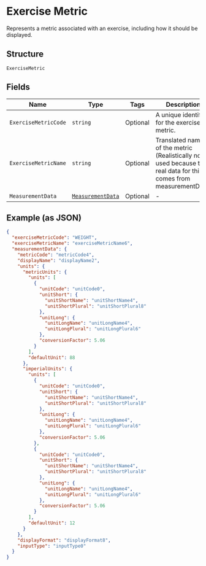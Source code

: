 
# Exercise Metric

Represents a metric associated with an exercise, including how it should be displayed.

## Structure

`ExerciseMetric`

## Fields

| Name | Type | Tags | Description |
|  --- | --- | --- | --- |
| `ExerciseMetricCode` | `string` | Optional | A unique identifier for the exercise metric. |
| `ExerciseMetricName` | `string` | Optional | Translated name of the metric (Realistically not used because the real data for this comes from measurementData) |
| `MeasurementData` | [`MeasurementData`](../../doc/models/measurement-data.md) | Optional | - |

## Example (as JSON)

```json
{
  "exerciseMetricCode": "WEIGHT",
  "exerciseMetricName": "exerciseMetricName6",
  "measurementData": {
    "metricCode": "metricCode4",
    "displayName": "displayName2",
    "units": {
      "metricUnits": {
        "units": [
          {
            "unitCode": "unitCode0",
            "unitShort": {
              "unitShortName": "unitShortName4",
              "unitShortPlural": "unitShortPlural8"
            },
            "unitLong": {
              "unitLongName": "unitLongName4",
              "unitLongPlural": "unitLongPlural6"
            },
            "conversionFactor": 5.06
          }
        ],
        "defaultUnit": 88
      },
      "imperialUnits": {
        "units": [
          {
            "unitCode": "unitCode0",
            "unitShort": {
              "unitShortName": "unitShortName4",
              "unitShortPlural": "unitShortPlural8"
            },
            "unitLong": {
              "unitLongName": "unitLongName4",
              "unitLongPlural": "unitLongPlural6"
            },
            "conversionFactor": 5.06
          },
          {
            "unitCode": "unitCode0",
            "unitShort": {
              "unitShortName": "unitShortName4",
              "unitShortPlural": "unitShortPlural8"
            },
            "unitLong": {
              "unitLongName": "unitLongName4",
              "unitLongPlural": "unitLongPlural6"
            },
            "conversionFactor": 5.06
          }
        ],
        "defaultUnit": 12
      }
    },
    "displayFormat": "displayFormat8",
    "inputType": "inputType0"
  }
}
```

